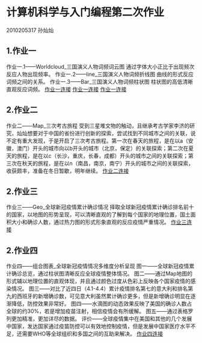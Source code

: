 # 计算机科学与入门编程第二次作业

2010205317 孙灿灿

## 1.作业一
作业一.1——Worldcloud_三国演义人物词频词云图
通过字体大小正比于出现频次反应人物出现频率。
作业一.2——line_三国演义人物词频折线图
曲线的形式反应词频之间的关系。
作业一.3——Bar_三国演义人物词频柱状图
柱状图的高低清晰直观反应词频。
[作业一连接](http://cancanart.github.io/wordcloud_三国词频_wr_file.html)
[作业一连接](http://cancanart.github.io/line_三国词频_wr_file.html)
[作业一连接](http://cancanart.github.io/bar_三国词频_wr_file.html)

## 2.作业二
作业二——Map_三次考古旅程
受到三星堆文物的触动，且继承考古学家李济的研究，灿灿想要对于中国的省份进行创新的探索，尝试找到不同城市之间的关联，说不定有重大发现，于是开启了三次考古旅程。第一次在春天的旅程，是在以a（安徽，澳门）开头的城市向以b开头的城市（北京，保定）的关联探索；第二次在夏天的旅程，是在以c（长沙，重庆，长春，成都）开头的城市之间的关联探索；第三次在秋天的旅程，是在以n（南昌，南京，南宁）开头的城市之间的关联探索，收获颇丰，准备在冬日暂歇，明年继续。
[作业二连接](http://cancanart.github.io/考古_china_city.html)
## 2.作业三
作业三——Geo_全球新冠疫情累计确诊情况
择取全球新冠疫情累计确诊排名前十的国家，以地图的形势呈现，可以清晰直观的了解到每个国家的地理位置，国土面积大小和确诊人数，通过热力图的形式形象直观的反应疫情严重情况。
[作业三连接](http://cancanart.github.io/全球疫情——各个国家累计确诊人数排名前十_map.html)

## 2.作业四
作业四——组合图表_全球新冠疫情情况多维度分析呈现
图一——全球新冠疫情累计确诊总览，通过柱状图清晰反应全球疫情整体情况。
图二——通过Map地图的形式辅以地理位置的直观体现，并且通过颜色过度从色彩上反映各个国家疫情的感染情况。
图三——对比了近四日（4.1-4.4）累计疫情排名第七的意大利和排名第九的西班牙的新增确诊数，可见意大利虽然累计确诊更多，但是新增确诊明显在逐渐降低，防控效果非常好。
图四——水滴图的动态效果反映了美国的确诊人数占全球的约30%，若是增加疫苗注射，相信疫情会有所缓解。
图五——通过表格罗列更加精准，更加详尽的数据。
评价——全球疫情集中在美国和其他的几个发展中国家，发达国家通过疫苗防控可以有效地控制疫情，但是发展中国家医疗水平不足，还需要WHO等全球组织和多国之间的互助来解决。
[作业四连接](http://cancanart.github.io/page_simple_layout.html)
